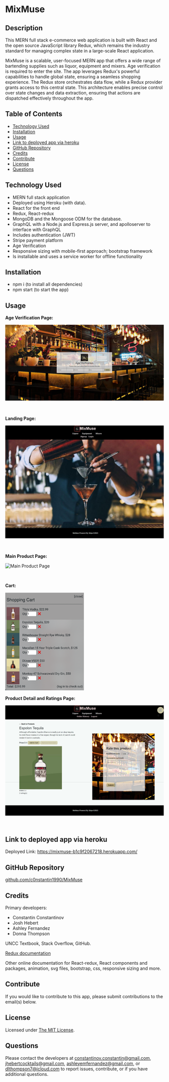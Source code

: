 # **MixMuse**

## **Description**

This MERN full stack e-commerce web application is built with React and the open source JavaScript library Redux, which remains the industry standard for managing complex state in a large-scale React application. 

MixMuse is a scalable, user-focused MERN app that offers a wide range of bartending supplies such as liquor, equipment and mixers. Age verification is required to enter the site. The app leverages Redux's powerful capabilities to handle global state, ensuring a seamless shopping experience. The Redux store orchestrates data flow, while a Redux provider grants access to this central state. This architecture enables precise control over state changes and data extraction, ensuring that actions are dispatched effectively throughout the app.


## **Table of Contents**
- [Technology Used](#technology-used)
- [Installation](#installation)
- [Usage](#usage)
- [Link to deployed app via heroku](#link-to-deployed-app-via-heroku)
- [GitHub Repository](#github-repository)
- [Credits](#credits)
- [Contribute](#contribute)
- [License](#license)
- [Questions](#questions)


 ## **Technology Used**
* MERN full stack application
* Deployed using Heroku (with data).
* React for the front end
* Redux, React-redux
* MongoDB and the Mongoose ODM for the database.
* GraphQL with a Node.js and Express.js server, and apolloserver to interface with GraphQL
* Includes authentication (JWT)
* Stripe payment platform
* Age Verification
* Responsive sizing with mobile-first approach; bootstrap framework
* Is installable and uses a service worker for offline functionality


## **Installation**

- npm i (to install all dependencies)
- npm start (to start the app)

## **Usage**

**Age Verification Page:**  

![Age Verification Page](/client/src/assets/images/ageVerification.png)

<br />

**Landing Page:**  

![Landing Page](/client/src/assets/images/landingPage.jpeg)

<br />

**Main Product Page:**  

![Main Product Page](/client/src/assets/images/mainProductPage1.png)

<br />

**Cart:**  

<img src="./client/src/assets/images/cart1.png" width=250 />  

<br />

**Product Detail and Ratings Page:**  

![Product Detail and Ratings Page](/client/src/assets/images/productDetailAndRatings.jpeg)

<br />

## **Link to deployed app via heroku**

Deployed Link: https://mixmuse-b1c9f2067218.herokuapp.com/

## **GitHub Repository** 
  [github.com/c0nstantin1990/MixMuse](https://github.com/c0nstantin1990/MixMuse)

## **Credits**
Primary developers: 
* Constantin Constantinov
* Josh Hebert
* Ashley Fernandez
* Donna Thompson

UNCC Textbook, Stack Overflow, GitHub.

[Redux documentation](https://redux.js.org/)

Other online documentation for React-redux, React components and packages, animation, svg files, bootstrap, css, responsive sizing and more.

## **Contribute**
If you would like to contribute to this app, please submit contributions to the email(s) below.

## **License**
Licensed under [The MIT License](https://opensource.org/licenses/MIT).

## **Questions**
Please contact the developers at constantinov.constantin@gmail.com, jhebertcocktails@gmail.com, ashleyemfernandez@gmail.com, or dlthompson7@icloud.com to report issues, contribute, or if you have additional questions.
